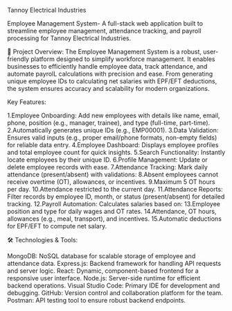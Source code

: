 Tannoy Electrical Industries

Employee Management System-
A full-stack web application built to streamline employee management, attendance tracking, and payroll processing for Tannoy Electrical Industries.

🎯 Project Overview:
The Employee Management System is a robust, user-friendly platform designed to simplify workforce management. It enables businesses to efficiently handle employee data, track attendance, and automate payrolL calculations with precision and ease. From generating unique employee IDs to calculating net salaries with EPF/EFT deductions, the system ensures accuracy and scalability for modern organizations.


Key Features:

1.Employee Onboarding: Add new employees with details like name, email, phone, position (e.g., manager, trainee), and type (full-time, part-time).
2.Automatically generates unique IDs (e.g., EMP00001). 
3.Data Validation: Ensures valid inputs (e.g., proper email/phone formats, non-empty fields) for reliable data entry.
4.Employee Dashboard: Displays employee profiles and total employee count for quick insights.
5.Search Functionality: Instantly locate employees by their unique ID.
6.Profile Management: Update or delete employee records with ease.
7.Attendance Tracking: Mark daily attendance (present/absent) with validations:
8.Absent employees cannot receive overtime (OT), allowances, or incentives.
9.Maximum 5 OT hours per day.
10.Attendance restricted to the current day.
11.Attendance Reports: Filter records by employee ID, month, or status (present/absent) for detailed tracking.
12.Payroll Automation: Calculates salaries based on:
13.Employee position and type for daily wages and OT rates.
14.Attendance, OT hours, allowances (e.g., meal, transport), and incentives.
15.Automatic deductions for EPF/EFT to compute net salary.


🛠️ Technologies & Tools:

MongoDB: NoSQL database for scalable storage of employee and attendance data.
Express.js: Backend framework for handling API requests and server logic.
React: Dynamic, component-based frontend for a responsive user interface.
Node.js: Server-side runtime for efficient backend operations.
Visual Studio Code: Primary IDE for development and debugging.
GitHub: Version control and collaboration platform for the team.
Postman: API testing tool to ensure robust backend endpoints.
